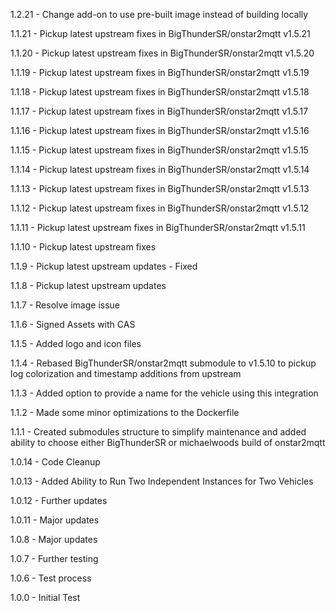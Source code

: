 1.2.21 - Change add-on to use pre-built image instead of building locally

1.1.21 - Pickup latest upstream fixes in BigThunderSR/onstar2mqtt v1.5.21

1.1.20 - Pickup latest upstream fixes in BigThunderSR/onstar2mqtt v1.5.20

1.1.19 - Pickup latest upstream fixes in BigThunderSR/onstar2mqtt v1.5.19

1.1.18 - Pickup latest upstream fixes in BigThunderSR/onstar2mqtt v1.5.18

1.1.17 - Pickup latest upstream fixes in BigThunderSR/onstar2mqtt v1.5.17

1.1.16 - Pickup latest upstream fixes in BigThunderSR/onstar2mqtt v1.5.16

1.1.15 - Pickup latest upstream fixes in BigThunderSR/onstar2mqtt v1.5.15

1.1.14 - Pickup latest upstream fixes in BigThunderSR/onstar2mqtt v1.5.14

1.1.13 - Pickup latest upstream fixes in BigThunderSR/onstar2mqtt v1.5.13

1.1.12 - Pickup latest upstream fixes in BigThunderSR/onstar2mqtt v1.5.12

1.1.11 - Pickup latest upstream fixes in BigThunderSR/onstar2mqtt v1.5.11

1.1.10 - Pickup latest upstream fixes

1.1.9 - Pickup latest upstream updates - Fixed

1.1.8 - Pickup latest upstream updates

1.1.7 - Resolve image issue

1.1.6 - Signed Assets with CAS

1.1.5 - Added logo and icon files

1.1.4 - Rebased BigThunderSR/onstar2mqtt submodule to v1.5.10 to pickup log colorization and timestamp additions from upstream

1.1.3 - Added option to provide a name for the vehicle using this integration

1.1.2 - Made some minor optimizations to the Dockerfile

1.1.1 - Created submodules structure to simplify maintenance and added ability to choose either BigThunderSR or michaelwoods build of onstar2mqtt

1.0.14 - Code Cleanup

1.0.13 - Added Ability to Run Two Independent Instances for Two Vehicles

1.0.12 - Further updates

1.0.11 - Major updates

1.0.8 - Major updates

1.0.7 - Further testing

1.0.6 - Test process

1.0.0 - Initial Test

